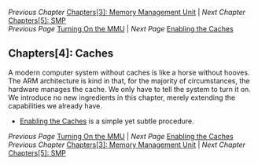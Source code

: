 *Previous Chapter* [Chapters[3]: Memory Management Unit](../chapter03/chapter3.md) | *Next Chapter* [Chapters[5]: SMP](../chapter05/chapter5.md)  
*Previous Page* [Turning On the MMU](../chapter03/mmu.md)  |  *Next Page* [Enabling the Caches](caches.md)

## Chapters[4]: Caches

A modern computer system without caches is like a horse without hooves. The ARM architecture is kind in that, for the majority of circumstances, the hardware manages the cache. We only have to tell the system to turn it on. We introduce no new ingredients in this chapter, merely extending the capabilities we already have.

- [Enabling the Caches](caches.md) is a simple yet subtle procedure.

*Previous Page* [Turning On the MMU](../chapter03/mmu.md)  |  *Next Page* [Enabling the Caches](caches.md)  
*Previous Chapter* [Chapters[3]: Memory Management Unit](../chapter03/chapter3.md) | *Next Chapter* [Chapters[5]: SMP](../chapter05/chapter5.md)
